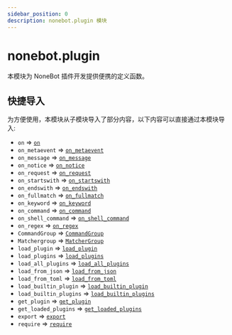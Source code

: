 ```yaml
---
sidebar_position: 0
description: nonebot.plugin 模块
---
```


# nonebot.plugin

本模块为 NoneBot 插件开发提供便携的定义函数。

## 快捷导入

为方便使用，本模块从子模块导入了部分内容，以下内容可以直接通过本模块导入:

- `on` => [`on`](./on.md#on)
- `on_metaevent` => [`on_metaevent`](./on.md#on_metaevent)
- `on_message` => [`on_message`](./on.md#on_message)
- `on_notice` => [`on_notice`](./on.md#on_notice)
- `on_request` => [`on_request`](./on.md#on_request)
- `on_startswith` => [`on_startswith`](./on.md#on_startswith)
- `on_endswith` => [`on_endswith`](./on.md#on_endswith)
- `on_fullmatch` => [`on_fullmatch`](./on.md#on_fullmatch)
- `on_keyword` => [`on_keyword`](./on.md#on_keyword)
- `on_command` => [`on_command`](./on.md#on_command)
- `on_shell_command` => [`on_shell_command`](./on.md#on_shell_command)
- `on_regex` => [`on_regex`](./on.md#on_regex)
- `CommandGroup` => [`CommandGroup`](./on.md#CommandGroup)
- `Matchergroup` => [`MatcherGroup`](./on.md#MatcherGroup)
- `load_plugin` => [`load_plugin`](./load.md#load_plugin)
- `load_plugins` => [`load_plugins`](./load.md#load_plugins)
- `load_all_plugins` => [`load_all_plugins`](./load.md#load_all_plugins)
- `load_from_json` => [`load_from_json`](./load.md#load_from_json)
- `load_from_toml` => [`load_from_toml`](./load.md#load_from_toml)
- `load_builtin_plugin` => [`load_builtin_plugin`](./load.md#load_builtin_plugin)
- `load_builtin_plugins` => [`load_builtin_plugins`](./load.md#load_builtin_plugins)
- `get_plugin` => [`get_plugin`](./plugin.md#get_plugin)
- `get_loaded_plugins` => [`get_loaded_plugins`](./plugin.md#get_loaded_plugins)
- `export` => [`export`](./export.md#export)
- `require` => [`require`](./load.md#require)

